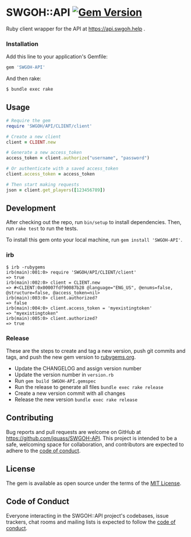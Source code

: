 # SWGOH::API [![Gem Version](https://badge.fury.io/rb/SWGOH-API.svg)](https://badge.fury.io/rb/SWGOH-API)
Ruby client wrapper for the API at https://api.swgoh.help .

### Installation

Add this line to your application's Gemfile:

```ruby
gem 'SWGOH-API'
```

And then rake:

    $ bundle exec rake

## Usage
```ruby
# Require the gem
require 'SWGOH/API/CLIENT/client'

# Create a new client
client = CLIENT.new

# Generate a new access_token
access_token = client.authorize("username", "password")

# Or authenticate with a saved access_token
client.access_token = access_token

# Then start making requests
json = client.get_players([123456789])
```

## Development

After checking out the repo, run `bin/setup` to install dependencies. Then, run `rake test` to run the tests.

To install this gem onto your local machine, run `gem install 'SWGOH-API'`. 

### irb
```
$ irb -rubygems               
irb(main):001:0> require 'SWGOH/API/CLIENT/client'
=> true
irb(main):002:0> client = CLIENT.new
=> #<CLIENT:0x00007fdf90087b28 @language="ENG_US", @enums=false, @structure=false, @access_token=nil>
irb(main):003:0> client.authorized?
=> false
irb(main):004:0> client.access_token = 'myexistingtoken'
=> "myexistingtoken"
irb(main):005:0> client.authorized?
=> true
```

### Release
These are the steps to create and tag a new version, push git commits and tags, and push the new gem version to [rubygems.org](https://rubygems.org).

- Update the CHANGELOG and assign version number
- Update the version number in `version.rb`
- Run `gem build SWGOH-API.gemspec`
- Run the release to generate all files `bundle exec rake release`  
- Create a new version commit with all changes
- Release the new version `bundle exec rake release` 

## Contributing

Bug reports and pull requests are welcome on GitHub at https://github.com/jquass/SWGOH-API. This project is intended to be a safe, welcoming space for collaboration, and contributors are expected to adhere to the [code of conduct](https://github.com/jquass/SWGOH-API/blob/master/CODE_OF_CONDUCT.md).

## License

The gem is available as open source under the terms of the [MIT License](https://opensource.org/licenses/MIT).

## Code of Conduct

Everyone interacting in the SWGOH::API project's codebases, issue trackers, chat rooms and mailing lists is expected to follow the [code of conduct](https://github.com/jquass/SWGOH-API/blob/master/CODE_OF_CONDUCT.md).
